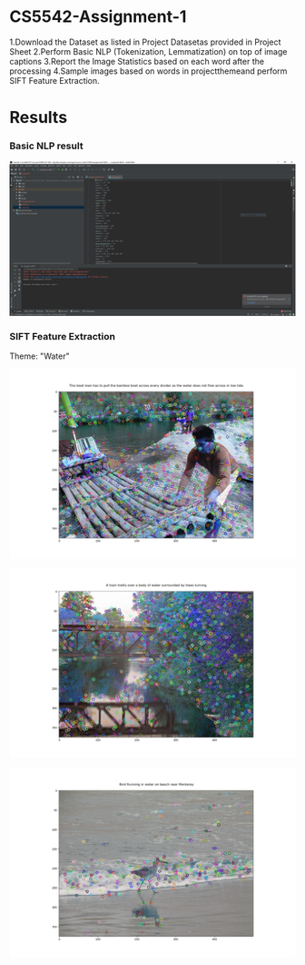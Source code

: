 # CS5542-Assignment-1

  1.Download the Dataset as listed in Project Datasetas provided in Project Sheet
  2.Perform Basic NLP (Tokenization, Lemmatization) on top of image captions
  3.Report the Image Statistics based on each word after the processing
  4.Sample images based on words in projectthemeand perform SIFT Feature Extraction. 

# Results
### Basic NLP result

![](https://github.com/anhnguyent93/CS5542/blob/master/images/Assignment1_Basic%20NLP%20result.png)

### SIFT Feature Extraction

Theme: "Water"

![](https://github.com/anhnguyent93/CS5542/blob/master/images/Assignment1_FeatureExtraction.png)

![](https://github.com/anhnguyent93/CS5542/blob/master/images/Assignment1_Water1_FeatureExtraction.png)

![](https://github.com/anhnguyent93/CS5542/blob/master/images/Assignment1_Water2_FeatureExtraction.png)
